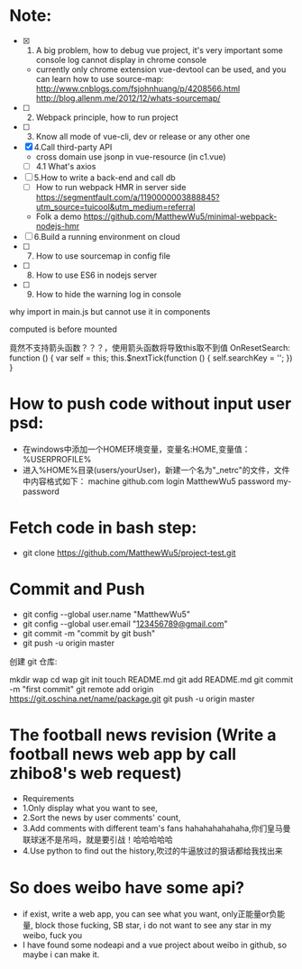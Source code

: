 # Note:
- [x] 1. A big problem, how to debug vue project, it's very important some console log cannot display in chrome console
  - currently only chrome extension vue-devtool can be used, and you can learn how to use source-map: http://www.cnblogs.com/fsjohnhuang/p/4208566.html
http://blog.allenm.me/2012/12/whats-sourcemap/
- [ ] 2. Webpack principle, how to run project
- [ ] 3. Know all mode of vue-cli, dev or release or any other one
- [x] 4.Call third-party API
  - cross domain use jsonp in vue-resource (in c1.vue)
  - [ ] 4.1 What's axios 
- [ ] 5.How to write a back-end and call db
  - [ ] How to run webpack HMR in server side https://segmentfault.com/a/1190000003888845?utm_source=tuicool&utm_medium=referral
  - Folk a demo https://github.com/MatthewWu5/minimal-webpack-nodejs-hmr
- [ ] 6.Build a running environment on cloud
- [ ] 7. How to use sourcemap in config file
- [ ] 8. How to use ES6 in nodejs server
- [ ] 9. How to hide the warning log in console

why import in main.js but cannot use it in components

computed is before mounted 

竟然不支持箭头函数？？？，使用箭头函数将导致this取不到值
OnResetSearch: function () {
      var self = this;
      this.$nextTick(function () {
        self.searchKey = '';
      })
    }
    
# How to push code without input user psd:
 - 在windows中添加一个HOME环境变量，变量名:HOME,变量值：%USERPROFILE%
 - 进入%HOME%目录(users/yourUser)，新建一个名为"_netrc"的文件，文件中内容格式如下：
machine github.com
login MatthewWu5
password my-password

# Fetch code in bash step:
 - git clone https://github.com/MatthewWu5/project-test.git
# Commit and Push
 - git config --global user.name "MatthewWu5" 
 - git config --global user.email "123456789@gmail.com"
 - git commit -m "commit by git bush"
 - git push -u origin master

创建 git 仓库:

mkdir wap
cd wap
git init
touch README.md
git add README.md
git commit -m "first commit"
git remote add origin https://git.oschina.net/name/package.git
git push -u origin master

 # The football news revision (Write a football news web app by call zhibo8's web request)
 - Requirements
 - 1.Only display what you want to see,
 - 2.Sort the news by user comments' count,
 - 3.Add comments with different team's fans hahahahahahaha,你们皇马曼联球迷不是吊吗，就是要引战！哈哈哈哈哈
 - 4.Use python to find out the history,吹过的牛逼放过的狠话都给我找出来

 # So does weibo have some api? 
 - if exist, write a web app, you can see what you want, only正能量or负能量, block those fucking, SB star, i do not want to see any star in my weibo, fuck you
 - I have found some nodeapi and a vue project about weibo in github, so maybe i can make it.

